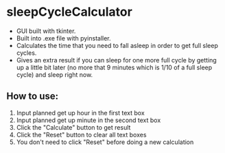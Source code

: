 # sleepCycleCalculator
* GUI built with tkinter.
* Built into .exe file with pyinstaller.
* Calculates the time that you need to fall asleep in order to get full sleep cycles.
* Gives an extra result if you can sleep for one more full cycle by getting up a little bit later (no more that 9 minutes which is 1/10 of a full sleep cycle) and sleep right now.

## How to use:
1. Input planned get up hour in the first text box
2. Input planned get up minute in the second text box
3. Click the "Calculate" button to get result
4. Click the "Reset" button to clear all text boxes
5. You don't need to click "Reset" before doing a new calculation
